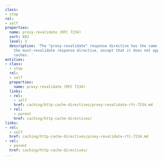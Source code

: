 ```yaml
---
class:
- stop
rel:
- self
properties:
  name: proxy-revalidate (RFC 7234)
  sort: 882
  level: 3
  description: 'The "proxy-revalidate" response directive has the same meaning as
    the must-revalidate response directive, except that it does not apply to private
    caches. '
entities:
- class:
  - stop
  rel:
  - self
  properties:
    name: proxy-revalidate (RFC 7234)
  links:
  - rel:
    - self
    href: caching/http-cache-directives/proxy-revalidate-rfc-7234.md
  - rel:
    - parent
    href: caching/http-cache-directives/
links:
- rel:
  - self
  href: caching/http-cache-directives/proxy-revalidate-rfc-7234.md
- rel:
  - parent
  href: caching/http-cache-directives/
...
```

